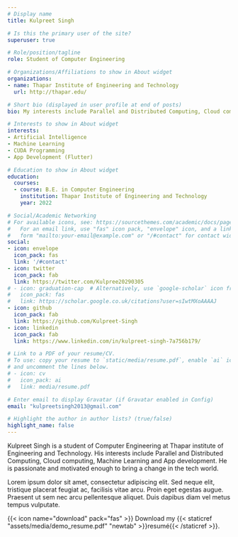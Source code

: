 ```yaml
---
# Display name
title: Kulpreet Singh

# Is this the primary user of the site?
superuser: true

# Role/position/tagline
role: Student of Computer Engineering

# Organizations/Affiliations to show in About widget
organizations:
- name: Thapar Institute of Engineering and Technology
  url: http://thapar.edu/

# Short bio (displayed in user profile at end of posts)
bio: My interests include Parallel and Distributed Computing, Cloud computing, Machine Learning and App development.

# Interests to show in About widget
interests:
- Artificial Intelligence
- Machine Learning
- CUDA Programming
- App Development (Flutter)

# Education to show in About widget
education:
  courses:
  - course: B.E. in Computer Engineering
    institution: Thapar Institute of Engineering and Technology
    year: 2022

# Social/Academic Networking
# For available icons, see: https://sourcethemes.com/academic/docs/page-builder/#icons
#   For an email link, use "fas" icon pack, "envelope" icon, and a link in the
#   form "mailto:your-email@example.com" or "/#contact" for contact widget.
social:
- icon: envelope
  icon_pack: fas
  link: '/#contact'
- icon: twitter
  icon_pack: fab
  link: https://twitter.com/Kulpree20290305
# - icon: graduation-cap  # Alternatively, use `google-scholar` icon from `ai` icon pack
#   icon_pack: fas
#   link: https://scholar.google.co.uk/citations?user=sIwtMXoAAAAJ
- icon: github
  icon_pack: fab
  link: https://github.com/Kulpreet-Singh
- icon: linkedin
  icon_pack: fab
  link: https://www.linkedin.com/in/kulpreet-singh-7a756b179/

# Link to a PDF of your resume/CV.
# To use: copy your resume to `static/media/resume.pdf`, enable `ai` icons in `params.toml`, 
# and uncomment the lines below.
# - icon: cv
#   icon_pack: ai
#   link: media/resume.pdf

# Enter email to display Gravatar (if Gravatar enabled in Config)
email: "kulpreetsingh2013@gmail.com"

# Highlight the author in author lists? (true/false)
highlight_name: false
---
```


Kulpreet Singh is a student of Computer Engineering at Thapar institute of Engineering and Technology. His interests include Parallel and Distributed Computing, Cloud computing, Machine Learning and App development. He is passionate and motivated enough to bring a change in the tech world.

Lorem ipsum dolor sit amet, consectetur adipiscing elit. Sed neque elit, tristique placerat feugiat ac, facilisis vitae arcu. Proin eget egestas augue. Praesent ut sem nec arcu pellentesque aliquet. Duis dapibus diam vel metus tempus vulputate.

{{< icon name="download" pack="fas" >}} Download my {{< staticref "assets/media/demo_resume.pdf" "newtab" >}}resumé{{< /staticref >}}.

